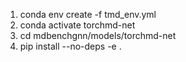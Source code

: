 1. conda env create -f tmd_env.yml
2. conda activate torchmd-net
3. cd mdbenchgnn/models/torchmd-net
4. pip install --no-deps -e .
